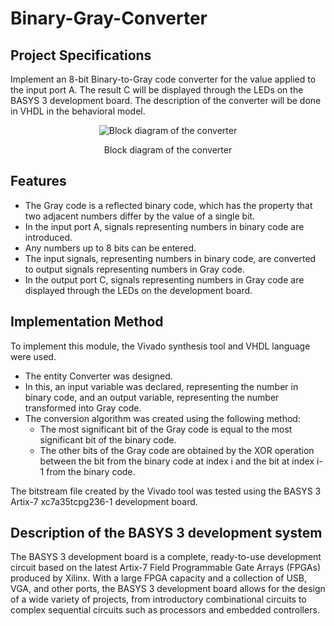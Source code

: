 # Binary-Gray-Converter

## Project Specifications

Implement an 8-bit Binary-to-Gray code converter for the value applied to the input port A. The result C will be displayed through the LEDs on the BASYS 3 development board. The description of the converter will be done in VHDL in the behavioral model.

<p align ="center">
    <img src="https://github.com/user-attachments/assets/f0f59ef8-b60f-4096-a83b-3d89a7f524dc" alt="Block diagram of the converter">
    <p align ="center">Block diagram of the converter</p> 
</p>


## Features
- The Gray code is a reflected binary code, which has the property that two adjacent numbers differ by the value of a single bit.
- In the input port A, signals representing numbers in binary code are introduced.
- Any numbers up to 8 bits can be entered.
- The input signals, representing numbers in binary code, are converted to output signals representing numbers in Gray code.
- In the output port C, signals representing numbers in Gray code are displayed through the LEDs on the development board.

## Implementation Method
To implement this module, the Vivado synthesis tool and VHDL language were used.

- The entity Converter was designed.
- In this, an input variable was declared, representing the number in binary code, and an output variable, representing the number transformed into Gray code.
- The conversion algorithm was created using the following method:
    - The most significant bit of the Gray code is equal to the most significant bit of the binary code.
    - The other bits of the Gray code are obtained by the XOR operation between the bit from the binary code at index i and the bit at index i-1 from the binary code.

The bitstream file created by the Vivado tool was tested using the BASYS 3 Artix-7 xc7a35tcpg236-1 development board.

## Description of the BASYS 3 development system

The BASYS 3 development board is a complete, ready-to-use development circuit based on the latest Artix-7 Field Programmable Gate Arrays (FPGAs) produced by Xilinx. With a large FPGA capacity and a collection of USB, VGA, and other ports, the BASYS 3 development board allows for the design of a wide variety of projects, from introductory combinational circuits to complex sequential circuits such as processors and embedded controllers.
